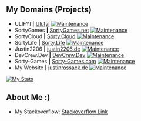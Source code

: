 ## My Domains (Projects)
- ULIFYI **|** [Uli.fyi](https://uli.fyi/) [![Maintenance](https://img.shields.io/badge/Maintained%3F-yes-green.svg)](https://uli.fyi/)
- SortyGames **|** [SortyGames.net](https://sortygames.net/) [![Maintenance](https://img.shields.io/badge/Maintained%3F-no-red.svg)](https://sortygames.net)
- SortyCloud **|** [Sorty.Cloud](https://sorty.cloud/) [![Maintenance](https://img.shields.io/badge/Maintained%3F-yes-green.svg)](https://sorty.cloud)
- SortyLife **|** [Sorty.Life](https://sorty.life/) [![Maintenance](https://img.shields.io/badge/Maintained%3F-yes-green.svg)](https://sorty.life)
- Justin2206 **|** [justin2206.de](https://justin2206.de/) [![Maintenance](https://img.shields.io/badge/Maintained%3F-yes-green.svg)](https://justin2206.de)
- DevCrew.Dev **|** [DevCrew.Dev](https://devcrew.dev/) [![Maintenance](https://img.shields.io/badge/Maintained%3F-no-red.svg)](https://sorty.life)
- Sorty-Games **|** [Sorty-Games.com](https://sorty-games.com/) [![Maintenance](https://img.shields.io/badge/Maintained%3F-no-red.svg)](https://sorty.life)
- My Website **|** [justinrossack.de](https://justinrossack.de/) [![Maintenance](https://img.shields.io/badge/Maintained%3F-yes-green.svg)](https://sorty.life)

[![My Stats](https://github-readme-stats.vercel.app/api?username=justinrossack&show_icons=true&theme=dark#gh-dark-mode-only)](https://github.com/justinrossack)

## About Me :)
- My Stackoverflow: [Stackoverflow Link](https://stackoverflow.com/users/19505552/justin-rossack)

